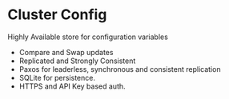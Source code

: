 # Cluster Config
Highly Available store for configuration variables
 * Compare and Swap updates
 * Replicated and Strongly Consistent
 * Paxos for leaderless, synchronous and consistent replication
 * SQLite for persistence.
 * HTTPS and API Key based auth.
